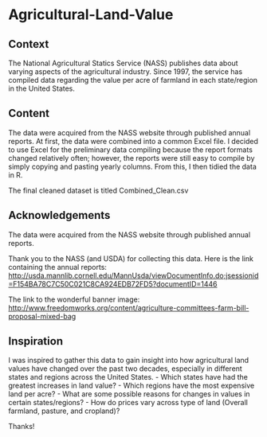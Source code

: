 # Agricultural-Land-Value

## Context
The National Agricultural Statics Service (NASS) publishes data about varying aspects of the agricultural industry. Since 1997, the service has compiled data regarding the value per acre of farmland in each state/region in the United States.

## Content
The data were acquired from the NASS website through published annual reports. At first, the data were combined into a common Excel file. I decided to use Excel for the preliminary data compiling because the report formats changed relatively often; however, the reports were still easy to compile by simply copying and pasting yearly columns. From this, I then tidied the data in R.

The final cleaned dataset is titled Combined_Clean.csv

## Acknowledgements
The data were acquired from the NASS website through published annual reports.

Thank you to the NASS (and USDA) for collecting this data. Here is the link containing the annual reports: http://usda.mannlib.cornell.edu/MannUsda/viewDocumentInfo.do;jsessionid=F154BA78C7C50C021C8CA924EDB72FD5?documentID=1446

The link to the wonderful banner image: http://www.freedomworks.org/content/agriculture-committees-farm-bill-proposal-mixed-bag

## Inspiration
I was inspired to gather this data to gain insight into how agricultural land values have changed over the past two decades, especially in different states and regions across the United States. - Which states have had the greatest increases in land value? - Which regions have the most expensive land per acre? - What are some possible reasons for changes in values in certain states/regions? - How do prices vary across type of land (Overall farmland, pasture, and cropland)?

Thanks!


